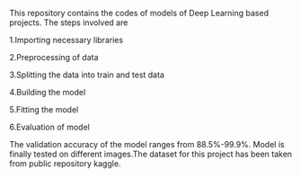 This repository contains the codes of models of Deep Learning based projects.
The steps involved are

1.Importing necessary libraries

2.Preprocessing of data

3.Splitting the data into train and test data

4.Building the model 

5.Fitting the model

6.Evaluation of model

The validation accuracy of the model ranges from 88.5%-99.9%. Model is finally tested on different images.The dataset for this project has been taken from public repository kaggle.   
